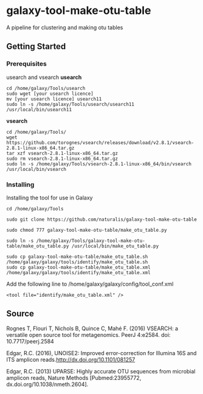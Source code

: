 # galaxy-tool-make-otu-table
A pipeline for clustering and making otu tables
## Getting Started
### Prerequisites
usearch and vsearch
**usearch**<br />
```
cd /home/galaxy/Tools/usearch
sudo wget [your usearch licence]
mv [your usearch licence] usearch11
sudo ln -s /home/galaxy/Tools/usearch/usearch11 /usr/local/bin/usearch11
```
**vsearch**<br />
```
cd /home/galaxy/Tools/
wget https://github.com/torognes/vsearch/releases/download/v2.8.1/vsearch-2.8.1-linux-x86_64.tar.gz
tar xzf vsearch-2.8.1-linux-x86_64.tar.gz
sudo rm vsearch-2.8.1-linux-x86_64.tar.gz
sudo ln -s /home/galaxy/Tools/vsearch-2.8.1-linux-x86_64/bin/vsearch /usr/local/bin/vsearch
```
### Installing
Installing the tool for use in Galaxy
```
cd /home/galaxy/Tools
```
```
sudo git clone https://github.com/naturalis/galaxy-tool-make-otu-table
```
```
sudo chmod 777 galaxy-tool-make-otu-table/make_otu_table.py
```
```
sudo ln -s /home/galaxy/Tools/galaxy-tool-make-otu-table/make_otu_table.py /usr/local/bin/make_otu_table.py
```
```
sudo cp galaxy-tool-make-otu-table/make_otu_table.sh /home/galaxy/galaxy/tools/identify/make_otu_table.sh
sudo cp galaxy-tool-make-otu-table/make_otu_table.xml /home/galaxy/galaxy/tools/identify/make_otu_table.xml
```
Add the following line to /home/galaxy/galaxy/config/tool_conf.xml
```
<tool file="identify/make_otu_table.xml" />
```
## Source
Rognes T, Flouri T, Nichols B, Quince C, Mahé F. (2016) VSEARCH: a versatile open source tool for metagenomics. PeerJ 4:e2584. doi: 10.7717/peerj.2584

Edgar, R.C. (2016), UNOISE2: Improved error-correction for Illumina 16S and ITS amplicon reads.http://dx.doi.org/10.1101/081257

Edgar, R.C. (2013) UPARSE: Highly accurate OTU sequences from microbial amplicon reads, Nature Methods [Pubmed:23955772,  dx.doi.org/10.1038/nmeth.2604].
